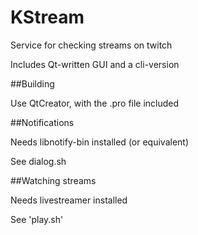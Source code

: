 # KStream

Service for checking streams on twitch

Includes Qt-written GUI and a cli-version


##Building

Use QtCreator, with the .pro file included


##Notifications

Needs libnotify-bin installed (or equivalent)

See dialog.sh

##Watching streams

Needs livestreamer installed

See 'play.sh'

